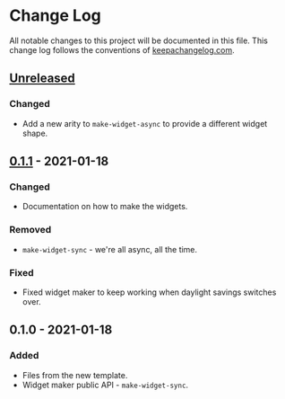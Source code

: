 # Change Log
All notable changes to this project will be documented in this file. This change log follows the conventions of [keepachangelog.com](http://keepachangelog.com/).

## [Unreleased]
### Changed
- Add a new arity to `make-widget-async` to provide a different widget shape.

## [0.1.1] - 2021-01-18
### Changed
- Documentation on how to make the widgets.

### Removed
- `make-widget-sync` - we're all async, all the time.

### Fixed
- Fixed widget maker to keep working when daylight savings switches over.

## 0.1.0 - 2021-01-18
### Added
- Files from the new template.
- Widget maker public API - `make-widget-sync`.

[Unreleased]: https://github.com/your-name/tictactoe/compare/0.1.1...HEAD
[0.1.1]: https://github.com/your-name/tictactoe/compare/0.1.0...0.1.1

